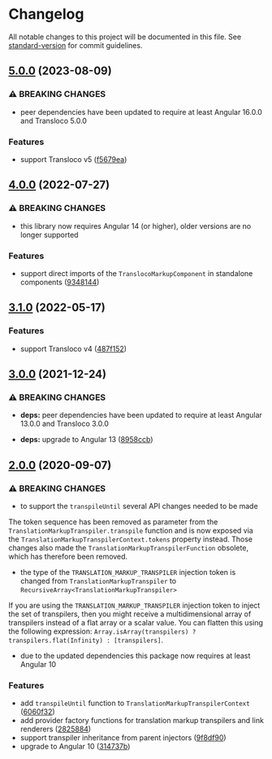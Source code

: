 # Changelog

All notable changes to this project will be documented in this file. See [standard-version](https://github.com/conventional-changelog/standard-version) for commit guidelines.

## [5.0.0](https://github.com/dscheerens/ngx-transloco-markup/compare/v4.0.0...v5.0.0) (2023-08-09)


### ⚠ BREAKING CHANGES

* peer dependencies have been updated to require at least Angular 16.0.0 and Transloco 5.0.0

### Features

* support Transloco v5 ([f5679ea](https://github.com/dscheerens/ngx-transloco-markup/commit/f5679eaa5669033c347dc59a6e66bfacffdfb283))

## [4.0.0](https://github.com/dscheerens/ngx-transloco-markup/compare/v3.1.0...v4.0.0) (2022-07-27)


### ⚠ BREAKING CHANGES

* this library now requires Angular 14 (or higher), older versions are no longer supported

### Features

* support direct imports of the `TranslocoMarkupComponent` in standalone components ([9348144](https://github.com/dscheerens/ngx-transloco-markup/commit/93481443822cf48bd93784d15e00ad0fc076d2fd))

## [3.1.0](https://github.com/dscheerens/ngx-transloco-markup/compare/v3.0.0...v3.1.0) (2022-05-17)


### Features

* support Transloco v4 ([487f152](https://github.com/dscheerens/ngx-transloco-markup/commit/487f1526c6c631209796098bdcc1fa461da533ec))

## [3.0.0](https://github.com/dscheerens/ngx-transloco-markup/compare/v2.0.0...v3.0.0) (2021-12-24)


### ⚠ BREAKING CHANGES

* **deps:** peer dependencies have been updated to require at least Angular 13.0.0 and Transloco 3.0.0

* **deps:** upgrade to Angular 13 ([8958ccb](https://github.com/dscheerens/ngx-transloco-markup/commit/8958ccb60d25701a71fda8ec17179ba7ac0da8f2))

## [2.0.0](https://github.com/dscheerens/ngx-transloco-markup/compare/v1.0.0...v2.0.0) (2020-09-07)


### ⚠ BREAKING CHANGES

* to support the `transpileUntil` several API changes needed to be made

The token sequence has been removed as parameter from the `TranslationMarkupTranspiler.transpile` function and is now exposed via the `TranslationMarkupTranspilerContext.tokens` property instead.
Those changes also made the `TranslationMarkupTranspilerFunction` obsolete, which has therefore been removed.
* the type of the `TRANSLATION_MARKUP_TRANSPILER` injection token is changed from `TranslationMarkupTranspiler` to `RecursiveArray<TranslationMarkupTranspiler>`

If you are using the `TRANSLATION_MARKUP_TRANSPILER` injection token to inject the set of transpilers, then you might receive a multidimensional array of transpilers instead of a flat array or a scalar value. You can flatten this using the following expression: `Array.isArray(transpilers) ? transpilers.flat(Infinity) : [transpilers]`.
* due to the updated dependencies this package now requires at least Angular 10

### Features

* add `transpileUntil` function to `TranslationMarkupTranspilerContext` ([6060f32](https://github.com/dscheerens/ngx-transloco-markup/commit/6060f32b8971b19ed2251e00d74b36a234c3b135))
* add provider factory functions for translation markup transpilers and link renderers ([2825884](https://github.com/dscheerens/ngx-transloco-markup/commit/2825884f1873c3fe2a1d7e0af946499d6e3317d0))
* support transpiler inheritance from parent injectors ([9f8df90](https://github.com/dscheerens/ngx-transloco-markup/commit/9f8df90ea126081b2c625c27c878fb64c10ee87c))
* upgrade to Angular 10 ([314737b](https://github.com/dscheerens/ngx-transloco-markup/commit/314737b4994dab32bec8ce4eaece1cab4b65501d))
